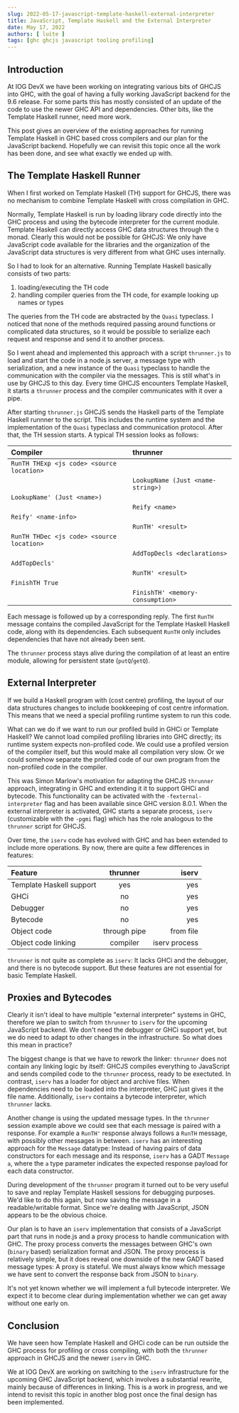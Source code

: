 ```yaml
---
slug: 2022-05-17-javascript-template-haskell-external-interpreter
title: JavaScript, Template Haskell and the External Interpreter
date: May 17, 2022
authors: [ luite ]
tags: [ghc ghcjs javascript tooling profiling]
---
```


## Introduction

At IOG DevX we have been working on integrating various bits of GHCJS into GHC, with the goal of having a fully working JavaScript backend for the 9.6 release. For some parts this has mostly consisted of an update of the code to use the newer GHC API and dependencies. Other bits, like the Template Haskell runner, need more work.

This post gives an overview of the existing approaches for running Template Haskell in GHC based cross compilers and our plan for the JavaScript backend. Hopefully we can revisit this topic once all the work has been done, and see what exactly we ended up with.

## The Template Haskell Runner

When I first worked on Template Haskell (TH) support for GHCJS, there was no mechanism to combine Template Haskell with cross compilation in GHC.

Normally, Template Haskell is run by loading library code directly into the GHC process and using the bytecode interpreter for the current module. Template Haskell can directly access GHC data structures through the `Q` monad. Clearly this would not be possible for GHCJS: We only have JavaScript code available for the libraries and the organization of the JavaScript data structures is very different from what GHC uses internally.

So I had to look for an alternative. Running Template Haskell basically consists of two parts:

   1. loading/executing the TH code
   2. handling compiler queries from the TH code, for example looking up names or types

The queries from the TH code are abstracted by the `Quasi` typeclass. I noticed that none of the methods required passing around functions or complicated data structures, so it would be possible to serialize each request and response and send it to another process.

So I went ahead and implemented this approach with a script `thrunner.js` to load and start the code in a node.js server, a message type with serialization, and a new instance of the `Quasi` typeclass to handle the communication with the compiler via the messages. This is still what's in use by GHCJS to this day. Every time GHCJS encounters Template Haskell, it starts a `thrunner` process and the compiler communicates with it over a pipe.

After starting `thrunner.js` GHCJS sends the Haskell parts of the Template Haskell runnner to the script. This includes the runtime system and the implementation of the `Quasi` typeclass and communication protocol. After that, the TH session starts. A typical TH session looks as follows:

| Compiler | thrunner |
| :---     | :----    |
| `RunTH THExp <js code> <source location>` | |
| | `LookupName (Just <name-string>)` |
| `LookupName' (Just <name>)` |
| | `Reify <name>` |
| `Reify' <name-info>` | |
| | `RunTH' <result>` |
| `RunTH THDec <js code> <source location>` | |
| | `AddTopDecls <declarations>` |
| `AddTopDecls'` | |
| | `RunTH' <result>` |
| `FinishTH True` | |
| | `FinishTH' <memory-consumption>` |

Each message is followed up by a corresponding reply. The first `RunTH` message contains the compiled JavaScript for the Template Haskell Haskell code, along with its dependencies. Each subsequent `RunTH` only includes dependencies that have not already been sent.

The `thrunner` process stays alive during the compilation of at least an entire module, allowing for persistent state (`putQ`/`getQ`).

## External Interpreter

If we build a Haskell program with (cost centre) profiling, the layout of our data structures changes to include bookkeeping of cost centre information. This means that we need a special profiling runtime system to run this code.

What can we do if we want to run our profiled build in GHCi or Template Haskell? We cannot load compiled profiling libraries into GHC directly; its runtime system expects non-profiled code. We could use a profiled version of the compiler itself, but this would make all compilation very slow. Or we could somehow separate the profiled code of our own program from the non-profiled code in the compiler.

This was Simon Marlow's motivation for adapting the GHCJS `thrunner` approach, integrating in GHC and extending it it to support GHCi and bytecode. This functionality can be activated with the `-fexternal-interpreter` flag and has been available since GHC version 8.0.1. When the external interpreter is activated, GHC starts a separate process, `iserv` (customizable with the `-pgmi` flag) which has the role analogous to the `thrunner` script for GHCJS.

Over time, the `iserv` code has evolved with GHC and has been extended to include more operations. By now, there are quite a few differences in features:

| Feature | thrunner | iserv |
| :---        |    :----:   |          ---: |
| Template Haskell support | yes       | yes   |
| GHCi   | no | yes |
| Debugger | no | yes |
| Bytecode | no | yes |
| Object code | through pipe | from file |
| Object code linking | compiler | iserv process |

`thrunner` is not quite as complete as `iserv`: It lacks GHCi and the debugger, and there is no bytecode support. But these features are not essential for basic Template Haskell.

## Proxies and Bytecodes

Clearly it isn't ideal to have multiple "external interpreter" systems in GHC, therefore we plan to switch from `thrunner` to `iserv` for the upcoming JavaScript backend. We don't need the debugger or GHCi support yet, but we do need to adapt to other changes in the infrastructure. So what does this mean in practice?

The biggest change is that we have to rework the linker: `thrunner` does not contain any linking logic by itself: GHCJS compiles everything to JavaScript and sends compiled code to the `thrunner` process, ready to be exectuted. In contrast, `iserv` has a loader for object and archive files. When dependencies need to be loaded into the interpreter, GHC just gives it the file name. Additionally, `iserv` contains a bytecode interpreter, which `thrunner` lacks.

Another change is using the updated message types. In the `thrunner` session example above we could see that each message is paired with a response. For example a `RunTH'` response always follows a `RunTH` message, with possibly other messages in between. `iserv` has an interesting approach for the `Message` datatype: Instead of having pairs of data constructors for each message and its response, `iserv` has a GADT `Message a`, where the `a` type parameter indicates the expected response payload for each data constructor.

During development of the `thrunner` program it turned out to be very useful to save and replay Template Haskell sessions for debugging purposes. We'd like to do this again, but now saving the message in a readable/writable format. Since we're dealing with JavaScript, JSON appears to be the obvious choice.

Our plan is to have an `iserv` implementation that consists of a JavaScript part that runs in node.js and a proxy process to handle communication with GHC. The proxy process converts the messages between GHC's own (`binary` based) serialization format and JSON. The proxy process is relatively simple, but it does reveal one downside of the new GADT based message types: A proxy is stateful. We must always know which message we have sent to convert the response back from JSON to `binary`.

It's not yet known whether we will implement a full bytecode interpreter. We expect it to become clear during implementation whether we can get away without one early on.

## Conclusion

We have seen how Template Haskell and GHCi code can be run outside the GHC process for profiling or cross compiling, with both the `thrunner` approach in GHCJS and the newer `iserv` in GHC.

We at IOG DevX are working on switching to the `iserv` infrastructure for the upcoming GHC JavaScript backend, which involves a substantial rewrite, mainly because of differences in linking. This is a work in progress, and we intend to revisit this topic in another blog post once the final design has been implemented.
